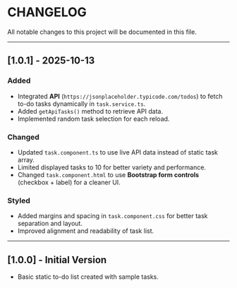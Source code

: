 #  CHANGELOG

All notable changes to this project will be documented in this file.

---

## [1.0.1] - 2025-10-13

### Added
- Integrated **API** (`https://jsonplaceholder.typicode.com/todos`) to fetch to-do tasks dynamically in `task.service.ts`.
- Added `getApiTasks()` method to retrieve API data.
- Implemented random task selection for each reload.

###  Changed
- Updated `task.component.ts` to use live API data instead of static task array.
- Limited displayed tasks to 10 for better variety and performance.
- Changed `task.component.html` to use **Bootstrap form controls** (checkbox + label) for a cleaner UI.

###  Styled
- Added margins and spacing in `task.component.css` for better task separation and layout.
- Improved alignment and readability of task list.

---

## [1.0.0] - Initial Version
- Basic static to-do list created with sample tasks.

